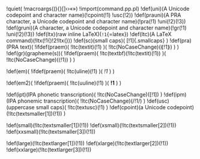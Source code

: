 !quiet(
!macroargs((){}[]‹›«»)
!import(command.pp.pl)
!def(uni)(A Unicode codepoint and character name)(!cpoint(!1) !usc(!2))
!def(prauni)(A PRA character, a Unicode codepoint and character name)(!pra(!1) !uni(!2)(!3))
!def(gruni)(A character, a Unicode codepoint and character name)(!gr(!1) !uni(!2)(!3))
!def(ltx)(raw inline LaTeX)(`!1`{=latex})
!def(ltc)(A LaTeX command)(!ltx(\!1{)!2!ltx(}))
!def(sc)(small caps)(
[!1]{.smallcaps}
)
!def(pra)(PRA text)(
  !ifdef(praem)(
    !ltc(textit)(!1)
  )(
    !ltc(NoCaseChange)(⟪!1⟫)
  )
)
!def(gr)(grapheme(s))(
  !ifdef(praem)(
    !ltc(textbf)(!ltc(textit)(!1))
  )(
    !ltc(NoCaseChange)(⟨!1⟩)
  )
)

!def(em)(
  !ifdef(praem)(
    !ltc(uline)(!1)
  )(
    *!1*
  )
)

!def(em2)(
  !ifdef(praem)(
    !ltc(uuline)(!1)
  )(
    **!1**
  )
)

!def(ipt)(IPA phonetic transcription)(
    !ltc(NoCaseChange)(\[!1\])
)
!def(ipm)(IPA phonemic transcription)(
    !ltc(NoCaseChange)(/!1/)
)
!def(usc)(uppercase small caps)(
    !ltc(textusc)(!1)
)
!def(cpoint)(a Unicode
codepoint)(!ltc(textsmaller[1])(!1))
)

!def(small)(!ltc(textsmaller[1])(!1))
!def(xsmall)(!ltc(textsmaller[2])(!1))
!def(xxsmall)(!ltc(textsmaller[3])(!1))

!def(large)(!ltc(textlarger[1])(!1))
!def(xlarge)(!ltc(textlarger[2])(!1))
!def(xxlarge)(!ltc(textlarger[3])(!1))


